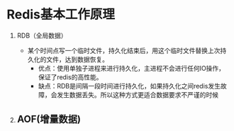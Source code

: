 # Redis基本工作原理

1. RDB（全局数据）
   - 某个时间点写一个临时文件，持久化结束后，用这个临时文件替换上次持久化的文件，达到数据恢复。
     - 优点：使用单独子进程来进行持久化，主进程不会进行任何IO操作，保证了redis的高性能。
     - 缺点：RDB是间隔一段时间进行持久化，如果持久化之间redis发生故障，会发生数据丢失。所以这种方式更适合数据要求不严谨的时候

2. AOF(增量数据)
   - 